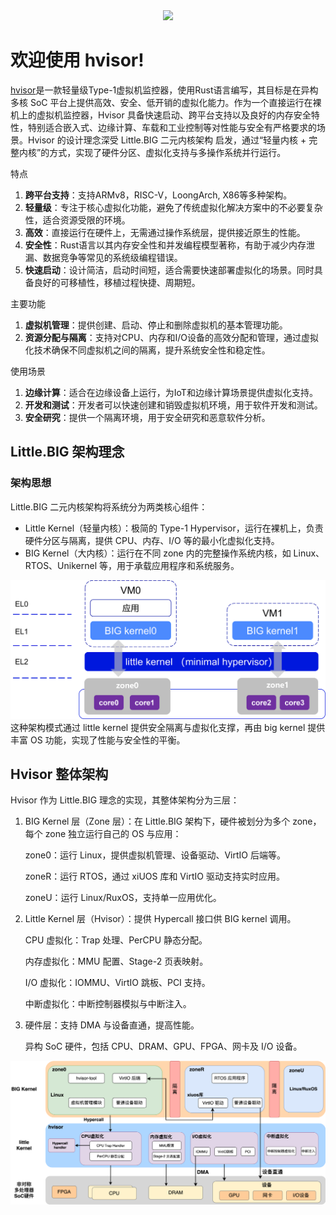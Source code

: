 <div align=center>
	<img src="img/hvisor-logo.svg"/>
</div>

# 欢迎使用 hvisor!

[hvisor](https://github.com/syswonder/hvisor)是一款轻量级Type-1虚拟机监控器，使用Rust语言编写，其目标是在异构多核 SoC 平台上提供高效、安全、低开销的虚拟化能力。作为一个直接运行在裸机上的虚拟机监控器，Hvisor 具备快速启动、跨平台支持以及良好的内存安全特性，特别适合嵌入式、边缘计算、车载和工业控制等对性能与安全有严格要求的场景。Hvisor 的设计理念深受 Little.BIG 二元内核架构 启发，通过“轻量内核 + 完整内核”的方式，实现了硬件分区、虚拟化支持与多操作系统并行运行。

特点
1. **跨平台支持**：支持ARMv8，RISC-V，LoongArch, X86等多种架构。
2. **轻量级**：专注于核心虚拟化功能，避免了传统虚拟化解决方案中的不必要复杂性，适合资源受限的环境。
3. **高效**：直接运行在硬件上，无需通过操作系统层，提供接近原生的性能。
4. **安全性**：Rust语言以其内存安全性和并发编程模型著称，有助于减少内存泄漏、数据竞争等常见的系统级编程错误。
5. **快速启动**：设计简洁，启动时间短，适合需要快速部署虚拟化的场景。同时具备良好的可移植性，移植过程快捷、周期短。

主要功能

1. **虚拟机管理**：提供创建、启动、停止和删除虚拟机的基本管理功能。
2. **资源分配与隔离**：支持对CPU、内存和I/O设备的高效分配和管理，通过虚拟化技术确保不同虚拟机之间的隔离，提升系统安全性和稳定性。

使用场景

1. **边缘计算**：适合在边缘设备上运行，为IoT和边缘计算场景提供虚拟化支持。
2. **开发和测试**：开发者可以快速创建和销毁虚拟机环境，用于软件开发和测试。
3. **安全研究**：提供一个隔离环境，用于安全研究和恶意软件分析。


## Little.BIG 架构理念

### 架构思想

Little.BIG 二元内核架构将系统分为两类核心组件：
- Little Kernel（轻量内核）：极简的 Type-1 Hypervisor，运行在裸机上，负责硬件分区与隔离，提供 CPU、内存、I/O 等的最小化虚拟化支持。
- BIG Kernel（大内核）：运行在不同 zone 内的完整操作系统内核，如 Linux、RTOS、Unikernel 等，用于承载应用程序和系统服务。
<div align=center>
	<img src="img/little.BIG.png"/>
</div>
这种架构模式通过 little kernel 提供安全隔离与虚拟化支撑，再由 big kernel 提供丰富 OS 功能，实现了性能与安全性的平衡。


## Hvisor 整体架构

Hvisor 作为 Little.BIG 理念的实现，其整体架构分为三层：
1. BIG Kernel 层（Zone 层）：在 Little.BIG 架构下，硬件被划分为多个 zone，每个 zone 独立运行自己的 OS 与应用：

	zone0：运行 Linux，提供虚拟机管理、设备驱动、VirtIO 后端等。

	zoneR：运行 RTOS，通过 xiUOS 库和 VirtIO 驱动支持实时应用。

	zoneU：运行 Linux/RuxOS，支持单一应用优化。

2. Little Kernel 层（Hvisor）：提供 Hypercall 接口供 BIG kernel 调用。

	CPU 虚拟化：Trap 处理、PerCPU 静态分配。

	内存虚拟化：MMU 配置、Stage-2 页表映射。

	I/O 虚拟化：IOMMU、VirtIO 跳板、PCI 支持。

	中断虚拟化：中断控制器模拟与中断注入。

3. 硬件层：支持 DMA 与设备直通，提高性能。

	异构 SoC 硬件，包括 CPU、DRAM、GPU、FPGA、网卡及 I/O 设备。

<div align=center>
	<img src="img/hvisor-architecture.png"/>
</div>
